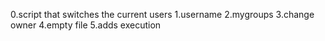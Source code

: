 0.script that switches the current users
1.username
2.mygroups
3.change owner
4.empty file
5.adds execution
